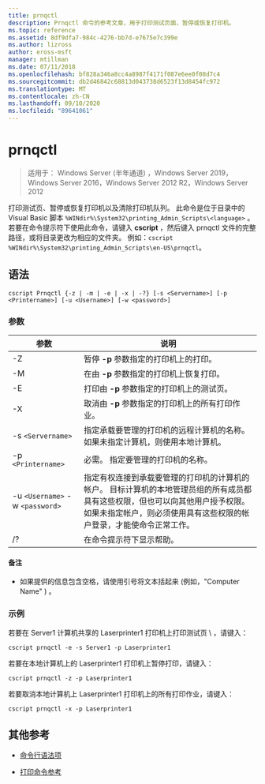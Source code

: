 ```yaml
---
title: prnqctl
description: Prnqctl 命令的参考文章，用于打印测试页面，暂停或恢复打印机。
ms.topic: reference
ms.assetid: 8df9dfa7-984c-4276-bb7d-e7675e7c399e
ms.author: lizross
author: eross-msft
manager: mtillman
ms.date: 07/11/2018
ms.openlocfilehash: bf828a346a8cc4a8987f4171f087e6ee0f08d7c4
ms.sourcegitcommit: db2d46842c68813d043738d6523f13d8454fc972
ms.translationtype: MT
ms.contentlocale: zh-CN
ms.lasthandoff: 09/10/2020
ms.locfileid: "89641061"
---
```

# <a name="prnqctl"></a>prnqctl

> 适用于： Windows Server (半年通道) ，Windows Server 2019，Windows Server 2016，Windows Server 2012 R2，Windows Server 2012

打印测试页、暂停或恢复打印机以及清除打印机队列。 此命令是位于目录中的 Visual Basic 脚本 `%WINdir%\System32\printing_Admin_Scripts\<language>` 。 若要在命令提示符下使用此命令，请键入 **cscript** ，然后键入 prnqctl 文件的完整路径，或将目录更改为相应的文件夹。 例如：`cscript %WINdir%\System32\printing_Admin_Scripts\en-US\prnqctl`。

## <a name="syntax"></a>语法

```
cscript Prnqctl {-z | -m | -e | -x | -?} [-s <Servername>] [-p <Printername>] [-u <Username>] [-w <password>]
```

### <a name="parameters"></a>参数

| 参数 | 说明 |
|--|--|
| -Z | 暂停 **-p** 参数指定的打印机上的打印。 |
| -M | 在由 **-p** 参数指定的打印机上恢复打印。 |
| -E | 打印由 **-p** 参数指定的打印机上的测试页。 |
| -X | 取消由 **-p** 参数指定的打印机上的所有打印作业。 |
| -s `<Servername>` | 指定承载要管理的打印机的远程计算机的名称。 如果未指定计算机，则使用本地计算机。 |
| -p `<Printername>` | 必需。 指定要管理的打印机的名称。 |
| -u `<Username>` -w `<password>` | 指定有权连接到承载要管理的打印机的计算机的帐户。 目标计算机的本地管理员组的所有成员都具有这些权限，但也可以向其他用户授予权限。 如果未指定帐户，则必须使用具有这些权限的帐户登录，才能使命令正常工作。 |
| /? | 在命令提示符下显示帮助。 |

#### <a name="remarks"></a>备注

- 如果提供的信息包含空格，请使用引号将文本括起来 (例如，"Computer Name" ) 。

### <a name="examples"></a>示例

若要在 Server1 计算机共享的 Laserprinter1 打印机上打印测试页 \\ ，请键入：

```
cscript prnqctl -e -s Server1 -p Laserprinter1
```

若要在本地计算机上的 Laserprinter1 打印机上暂停打印，请键入：

```
cscript prnqctl -z -p Laserprinter1
```

若要取消本地计算机上 Laserprinter1 打印机上的所有打印作业，请键入：

```
cscript prnqctl -x -p Laserprinter1
```

## <a name="additional-references"></a>其他参考

- [命令行语法项](command-line-syntax-key.md)

- [打印命令参考](print-command-reference.md)
